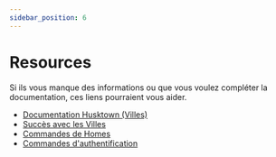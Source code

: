 ```yaml
---
sidebar_position: 6
---
```


# Resources
Si ils vous manque des informations ou que vous voulez compléter la documentation, ces liens pourraient vous aider.
 - [Documentation Husktown (Villes)](https://william278.net/docs/husktowns/getting-started)
 - [Succès avec les Villes](https://william278.net/docs/husktowns/town-advancements)
 - [Commandes de Homes](https://william278.net/docs/huskhomes)
 - [Commandes d'authentification](https://github.com/AuthMe/AuthMeReloaded/blob/master/docs/commands.md)
